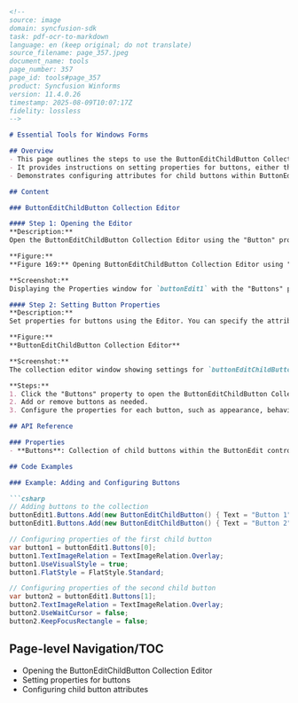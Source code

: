```markdown
<!--
source: image
domain: syncfusion-sdk
task: pdf-ocr-to-markdown
language: en (keep original; do not translate)
source_filename: page_357.jpeg
document_name: tools
page_number: 357
page_id: tools#page_357
product: Syncfusion Winforms
version: 11.4.0.26
timestamp: 2025-08-09T10:07:17Z
fidelity: lossless
-->

# Essential Tools for Windows Forms

## Overview
- This page outlines the steps to use the ButtonEditChildButton Collection Editor in Windows Forms.
- It provides instructions on setting properties for buttons, either through the collection editor or directly in the property grid.
- Demonstrates configuring attributes for child buttons within ButtonEdit controls.

## Content

### ButtonEditChildButton Collection Editor

#### Step 1: Opening the Editor
**Description:**
Open the ButtonEditChildButton Collection Editor using the "Button" property.

**Figure:**
**Figure 169:** Opening ButtonEditChildButton Collection Editor using "Button" Property

**Screenshot:**
Displaying the Properties window for `buttonEdit1` with the "Buttons" property highlighted.

#### Step 2: Setting Button Properties
**Description:**
Set properties for buttons using the Editor. You can specify the attributes for any of the child buttons through the collection editor or by clicking any button and then selecting the properties in the property grid, that display the properties for the selected button.

**Figure:**
**ButtonEditChildButton Collection Editor**

**Screenshot:**
The collection editor window showing settings for `buttonEditChildButton1` and `buttonEditChildButton2`. Properties include `TextImageRelation`, `UseMnemonic`, `Appearance - Styles`, and more.

**Steps:**
1. Click the "Buttons" property to open the ButtonEditChildButton Collection Editor.
2. Add or remove buttons as needed.
3. Configure the properties for each button, such as appearance, behavior, and text options.

## API Reference

### Properties
- **Buttons**: Collection of child buttons within the ButtonEdit control.

## Code Examples

### Example: Adding and Configuring Buttons

```csharp
// Adding buttons to the collection
buttonEdit1.Buttons.Add(new ButtonEditChildButton() { Text = "Button 1" });
buttonEdit1.Buttons.Add(new ButtonEditChildButton() { Text = "Button 2" });

// Configuring properties of the first child button
var button1 = buttonEdit1.Buttons[0];
button1.TextImageRelation = TextImageRelation.Overlay;
button1.UseVisualStyle = true;
button1.FlatStyle = FlatStyle.Standard;

// Configuring properties of the second child button
var button2 = buttonEdit1.Buttons[1];
button2.TextImageRelation = TextImageRelation.Overlay;
button2.UseWaitCursor = false;
button2.KeepFocusRectangle = false;
```

## Page-level Navigation/TOC
- Opening the ButtonEditChildButton Collection Editor
- Setting properties for buttons
- Configuring child button attributes

<!-- tags: [syncfusion, windowsforms, buttoneditchildbutton, collectioneditor, properties, configuration] keywords: [buttoneditchildbutton, editor, properties, appearance, behavior, collection, configuration, buttons] -->
```
